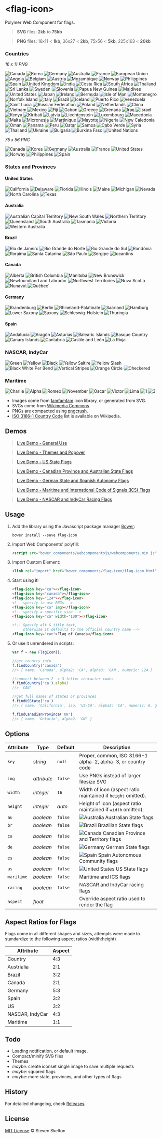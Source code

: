 &lt;flag-icon&gt;
===========

Polymer Web Component for flags.

> **SVG** files: **2kb** to **75kb**

> **PNG** files: 16x11 < **1kb**, 36x27 < **2kb**, 75x56 < **5kb**, 225x168 < **20kb**

### [Countries](http://files.stevenskelton.ca/flag-icon/examples/countries.html)

_16 x 11 PNG_

![Canada](https://raw.githubusercontent.com/stevenrskelton/flag-icon/master/png/16/country-4x3/ca.png "Canada")
![Korea](https://raw.githubusercontent.com/stevenrskelton/flag-icon/master/png/16/country-4x3/kr.png "Korea")
![Germany](https://raw.githubusercontent.com/stevenrskelton/flag-icon/master/png/16/country-4x3/de.png "Germany")
![Australia](https://raw.githubusercontent.com/stevenrskelton/flag-icon/master/png/16/country-4x3/au.png "Australia")
![France](https://raw.githubusercontent.com/stevenrskelton/flag-icon/master/png/16/country-4x3/fr.png "France")
![European Union](https://raw.githubusercontent.com/stevenrskelton/flag-icon/master/png/16/country-4x3/europeanunion.png "European Union")
![Angola](https://raw.githubusercontent.com/stevenrskelton/flag-icon/master/png/16/country-4x3/ao.png "Angola")
![Belgium](https://raw.githubusercontent.com/stevenrskelton/flag-icon/master/png/16/country-4x3/be.png "Belgium")
![Austria](https://raw.githubusercontent.com/stevenrskelton/flag-icon/master/png/16/country-4x3/at.png "Austria")
![Mozambique](https://raw.githubusercontent.com/stevenrskelton/flag-icon/master/png/16/country-4x3/mz.png "Mozambique")
![Norway](https://raw.githubusercontent.com/stevenrskelton/flag-icon/master/png/16/country-4x3/no.png "Norway")
![Philippines](https://raw.githubusercontent.com/stevenrskelton/flag-icon/master/png/16/country-4x3/ph.png "Philippines")
![Spain](https://raw.githubusercontent.com/stevenrskelton/flag-icon/master/png/16/country-4x3/es.png "Spain")
![United Kingdom](https://raw.githubusercontent.com/stevenrskelton/flag-icon/master/png/16/country-4x3/gb.png "United Kingdom")
![India](https://raw.githubusercontent.com/stevenrskelton/flag-icon/master/png/16/country-4x3/in.png "India")
![Costa Rica](https://raw.githubusercontent.com/stevenrskelton/flag-icon/master/png/16/country-4x3/cr.png "Costa Rica")
![South Africa](https://raw.githubusercontent.com/stevenrskelton/flag-icon/master/png/16/country-4x3/za.png "South Africa")
![Thailand](https://raw.githubusercontent.com/stevenrskelton/flag-icon/master/png/16/country-4x3/th.png "Thailand")
![Sri Lanka](https://raw.githubusercontent.com/stevenrskelton/flag-icon/master/png/16/country-4x3/lk.png "Sri Lanka")
![Sweden](https://raw.githubusercontent.com/stevenrskelton/flag-icon/master/png/16/country-4x3/se.png "Sweden")
![Slovenia](https://raw.githubusercontent.com/stevenrskelton/flag-icon/master/png/16/country-4x3/si.png "Slovenia")
![Papua New Guinea](https://raw.githubusercontent.com/stevenrskelton/flag-icon/master/png/16/country-4x3/pg.png "Papua New Guinea")
![Maldives](https://raw.githubusercontent.com/stevenrskelton/flag-icon/master/png/16/country-4x3/mv.png "Maldives")
![United States](https://raw.githubusercontent.com/stevenrskelton/flag-icon/master/png/16/country-4x3/us.png "United States")
![Japan](https://raw.githubusercontent.com/stevenrskelton/flag-icon/master/png/16/country-4x3/jp.png "Japan")
![Ireland](https://raw.githubusercontent.com/stevenrskelton/flag-icon/master/png/16/country-4x3/ie.png "Ireland")
![Bermuda](https://raw.githubusercontent.com/stevenrskelton/flag-icon/master/png/16/country-4x3/bm.png "Bermuda")
![Isle of Man](https://raw.githubusercontent.com/stevenrskelton/flag-icon/master/png/16/country-4x3/im.png "Isle of Man")
![Montenegro](https://raw.githubusercontent.com/stevenrskelton/flag-icon/master/png/16/country-4x3/me.png "Montenegro")
![Norfolk Island](https://raw.githubusercontent.com/stevenrskelton/flag-icon/master/png/16/country-4x3/nf.png "Norfolk Island")
![Italy](https://raw.githubusercontent.com/stevenrskelton/flag-icon/master/png/16/country-4x3/it.png "Italy")
![Brazil](https://raw.githubusercontent.com/stevenrskelton/flag-icon/master/png/16/country-4x3/br.png "Brazil")
![Iceland](https://raw.githubusercontent.com/stevenrskelton/flag-icon/master/png/16/country-4x3/is.png "Iceland")
![Puerto Rico](https://raw.githubusercontent.com/stevenrskelton/flag-icon/master/png/16/country-4x3/pr.png "Puerto Rico")
![Venezuela](https://raw.githubusercontent.com/stevenrskelton/flag-icon/master/png/16/country-4x3/ve.png "Venezuela")
![Saint Lucia](https://raw.githubusercontent.com/stevenrskelton/flag-icon/master/png/16/country-4x3/lc.png "Saint Lucia")
![Russian Federation](https://raw.githubusercontent.com/stevenrskelton/flag-icon/master/png/16/country-4x3/ru.png "Russian Federation")
![Poland](https://raw.githubusercontent.com/stevenrskelton/flag-icon/master/png/16/country-4x3/pl.png "Poland")
![Netherlands](https://raw.githubusercontent.com/stevenrskelton/flag-icon/master/png/16/country-4x3/nl.png "Netherlands")
![China](https://raw.githubusercontent.com/stevenrskelton/flag-icon/master/png/16/country-4x3/cn.png "China")
![Vietnam](https://raw.githubusercontent.com/stevenrskelton/flag-icon/master/png/16/country-4x3/vn.png "Vietnam")
![Mexico](https://raw.githubusercontent.com/stevenrskelton/flag-icon/master/png/16/country-4x3/mx.png "Mexico")
![Fiji](https://raw.githubusercontent.com/stevenrskelton/flag-icon/master/png/16/country-4x3/fj.png "Fiji")
![Gabon](https://raw.githubusercontent.com/stevenrskelton/flag-icon/master/png/16/country-4x3/ga.png "Gabon")
![Greece](https://raw.githubusercontent.com/stevenrskelton/flag-icon/master/png/16/country-4x3/gr.png "Greece")
![Grenada](https://raw.githubusercontent.com/stevenrskelton/flag-icon/master/png/16/country-4x3/gd.png "Grenada")
![Iraq](https://raw.githubusercontent.com/stevenrskelton/flag-icon/master/png/16/country-4x3/iq.png "Iraq")
![Israel](https://raw.githubusercontent.com/stevenrskelton/flag-icon/master/png/16/country-4x3/il.png "Israel")
![Kenya](https://raw.githubusercontent.com/stevenrskelton/flag-icon/master/png/16/country-4x3/ke.png "Kenya")
![Kiribati](https://raw.githubusercontent.com/stevenrskelton/flag-icon/master/png/16/country-4x3/ki.png "Kiribati")
![Latvia](https://raw.githubusercontent.com/stevenrskelton/flag-icon/master/png/16/country-4x3/lv.png "Latvia")
![Liechtenstein](https://raw.githubusercontent.com/stevenrskelton/flag-icon/master/png/16/country-4x3/li.png "Liechtenstein")
![Luxembourg](https://raw.githubusercontent.com/stevenrskelton/flag-icon/master/png/16/country-4x3/lu.png "Luxembourg")
![Macedonia](https://raw.githubusercontent.com/stevenrskelton/flag-icon/master/png/16/country-4x3/mk.png "Macedonia")
![Malta](https://raw.githubusercontent.com/stevenrskelton/flag-icon/master/png/16/country-4x3/mt.png "Malta")
![Micronesia](https://raw.githubusercontent.com/stevenrskelton/flag-icon/master/png/16/country-4x3/fm.png "Miconesia")
![Martinique](https://raw.githubusercontent.com/stevenrskelton/flag-icon/master/png/16/country-4x3/mq.png "Martinique")
![Mayotte](https://raw.githubusercontent.com/stevenrskelton/flag-icon/master/png/16/country-4x3/yt.png "Mayotte")
![Nigeria](https://raw.githubusercontent.com/stevenrskelton/flag-icon/master/png/16/country-4x3/ng.png "Nigeria")
![New Caledonia](https://raw.githubusercontent.com/stevenrskelton/flag-icon/master/png/16/country-4x3/nc.png "New Caledonia")
![Oman](https://raw.githubusercontent.com/stevenrskelton/flag-icon/master/png/16/country-4x3/om.png "Oman")
![Panama](https://raw.githubusercontent.com/stevenrskelton/flag-icon/master/png/16/country-4x3/pa.png "Panama")
![Peru](https://raw.githubusercontent.com/stevenrskelton/flag-icon/master/png/16/country-4x3/pe.png "Peru")
![Qatar](https://raw.githubusercontent.com/stevenrskelton/flag-icon/master/png/16/country-4x3/qa.png "Qatar")
![Samoa](https://raw.githubusercontent.com/stevenrskelton/flag-icon/master/png/16/country-4x3/ws.png "Samoa")
![Cabo Verde](https://raw.githubusercontent.com/stevenrskelton/flag-icon/master/png/16/country-4x3/cv.png "Cabo Verde")
![Syria](https://raw.githubusercontent.com/stevenrskelton/flag-icon/master/png/16/country-4x3/sy.png "Syria")
![Thailand](https://raw.githubusercontent.com/stevenrskelton/flag-icon/master/png/16/country-4x3/th.png "Thailand")
![Ukraine](https://raw.githubusercontent.com/stevenrskelton/flag-icon/master/png/16/country-4x3/ua.png "Ukraine")
![Bulgaria](https://raw.githubusercontent.com/stevenrskelton/flag-icon/master/png/16/country-4x3/bg.png "Bulgaria")
![Burkina Faso](https://raw.githubusercontent.com/stevenrskelton/flag-icon/master/png/16/country-4x3/bf.png "Burkina Faso")
![United Nations](https://raw.githubusercontent.com/stevenrskelton/flag-icon/master/png/16/country-4x3/unitednations.png "United Nations")

_75 x 56 PNG_

![Canada](https://raw.githubusercontent.com/stevenrskelton/flag-icon/master/png/75/country-4x3/ca.png "Canada")
![Korea](https://raw.githubusercontent.com/stevenrskelton/flag-icon/master/png/75/country-4x3/kr.png "Korea")
![Germany](https://raw.githubusercontent.com/stevenrskelton/flag-icon/master/png/75/country-4x3/de.png "Germany")
![Australia](https://raw.githubusercontent.com/stevenrskelton/flag-icon/master/png/75/country-4x3/au.png "Australia")
![France](https://raw.githubusercontent.com/stevenrskelton/flag-icon/master/png/75/country-4x3/fr.png "France")
![United States](https://raw.githubusercontent.com/stevenrskelton/flag-icon/master/png/75/country-4x3/us.png "United States")
![Norway](https://raw.githubusercontent.com/stevenrskelton/flag-icon/master/png/75/country-4x3/no.png "Norway")
![Philippines](https://raw.githubusercontent.com/stevenrskelton/flag-icon/master/png/75/country-4x3/ph.png "Philippines")
![Spain](https://raw.githubusercontent.com/stevenrskelton/flag-icon/master/png/75/country-4x3/es.png "Spain")

### States and Provinces

#### United States
![California](https://raw.githubusercontent.com/stevenrskelton/flag-icon/master/png/75/us/california.png "California")
![Delaware](https://raw.githubusercontent.com/stevenrskelton/flag-icon/master/png/75/us/delaware.png "Delaware")
![Florida](https://raw.githubusercontent.com/stevenrskelton/flag-icon/master/png/75/us/florida.png "Florida")
![Illinois](https://raw.githubusercontent.com/stevenrskelton/flag-icon/master/png/75/us/illinois.png "Illinois")
![Maine](https://raw.githubusercontent.com/stevenrskelton/flag-icon/master/png/75/us/maine.png "Maine")
![Michigan](https://raw.githubusercontent.com/stevenrskelton/flag-icon/master/png/75/us/michigan.png "Michigan")
![Nevada](https://raw.githubusercontent.com/stevenrskelton/flag-icon/master/png/75/us/nevada.png "Nevada")
![North Carolina](https://raw.githubusercontent.com/stevenrskelton/flag-icon/master/png/75/us/north_carolina.png "North Carolina")
![Texas](https://raw.githubusercontent.com/stevenrskelton/flag-icon/master/png/75/us/texas.png "Texas")

#### Australia
![Australian Capital Territory](https://raw.githubusercontent.com/stevenrskelton/flag-icon/master/png/75/au/australian_capital_territory.png "Australian Capital Territory")
![New South Wales](https://raw.githubusercontent.com/stevenrskelton/flag-icon/master/png/75/au/new_south_wales.png "New South Wales")
![Northern Territory](https://raw.githubusercontent.com/stevenrskelton/flag-icon/master/png/75/au/northern_territory.png "Northern Territory")
![Queensland](https://raw.githubusercontent.com/stevenrskelton/flag-icon/master/png/75/au/queensland.png "Queensland")
![South Australia](https://raw.githubusercontent.com/stevenrskelton/flag-icon/master/png/75/au/south_australia.png "South Australia")
![Tasmania](https://raw.githubusercontent.com/stevenrskelton/flag-icon/master/png/75/au/tasmania.png "Tasmania")
![Victoria](https://raw.githubusercontent.com/stevenrskelton/flag-icon/master/png/75/au/victoria.png "Victoria")
![Western Australia](https://raw.githubusercontent.com/stevenrskelton/flag-icon/master/png/75/au/western_australia.png "Western Australia")

#### Brazil
![Rio de Janeiro](https://raw.githubusercontent.com/stevenrskelton/flag-icon/master/png/75/br/rio_de_janeiro.png "Rio de Janeiro")
![Rio Grande do Norte](https://raw.githubusercontent.com/stevenrskelton/flag-icon/master/png/75/br/rio_grande_do_norte.png "Rio Grande do Norte")
![Rio Grande do Sul](https://raw.githubusercontent.com/stevenrskelton/flag-icon/master/png/75/br/rio_grande_do_sul.png "Rio Grande do Sul")
![Rondônia](https://raw.githubusercontent.com/stevenrskelton/flag-icon/master/png/75/br/rondônia.png "Rondônia")
![Roraima](https://raw.githubusercontent.com/stevenrskelton/flag-icon/master/png/75/br/roraima.png "Roraima")
![Santa Catarina](https://raw.githubusercontent.com/stevenrskelton/flag-icon/master/png/75/br/santa_catarina.png "Santa Catarina")
![São Paulo](https://raw.githubusercontent.com/stevenrskelton/flag-icon/master/png/75/br/são_paulo.png "São Paulo")
![Sergipe](https://raw.githubusercontent.com/stevenrskelton/flag-icon/master/png/75/br/sergipe.png "Sergipe")
![tocantins](https://raw.githubusercontent.com/stevenrskelton/flag-icon/master/png/75/br/tocantins.png "Tocantins")

#### Canada
![Alberta](https://raw.githubusercontent.com/stevenrskelton/flag-icon/master/png/75/ca/alberta.png "Alberta")
![British Columbia](https://raw.githubusercontent.com/stevenrskelton/flag-icon/master/png/75/ca/british_columbia.png "British Columbia")
![Manitoba](https://raw.githubusercontent.com/stevenrskelton/flag-icon/master/png/75/ca/manitoba.png "Manitoba")
![New Brunswick](https://raw.githubusercontent.com/stevenrskelton/flag-icon/master/png/75/ca/new_brunswick.png "New Brunswick")
![Newfoundland and Labrador](https://raw.githubusercontent.com/stevenrskelton/flag-icon/master/png/75/ca/newfoundland_and_labrador.png "Newfoundland and Labrador")
![Northwest Territories](https://raw.githubusercontent.com/stevenrskelton/flag-icon/master/png/75/ca/northwest_territories.png "Northwest Territories")
![Nova Scotia](https://raw.githubusercontent.com/stevenrskelton/flag-icon/master/png/75/ca/nova_scotia.png "Nova Scotia")
![Nunavut](https://raw.githubusercontent.com/stevenrskelton/flag-icon/master/png/75/ca/nunavut.png "Nunavut")
![Québec'](https://raw.githubusercontent.com/stevenrskelton/flag-icon/master/png/75/ca/québec.png "Québec")

#### Germany
![Brandenburg](https://raw.githubusercontent.com/stevenrskelton/flag-icon/master/png/75/de/brandenburg.png "Brandenburg")
![Berlin](https://raw.githubusercontent.com/stevenrskelton/flag-icon/master/png/75/de/berlin.png "Berlin")
![Rhineland-Palatinate](https://raw.githubusercontent.com/stevenrskelton/flag-icon/master/png/75/de/rhineland-palatinate.png "Rhineland-Palatinate")
![Saarland](https://raw.githubusercontent.com/stevenrskelton/flag-icon/master/png/75/de/saarland.png "Saarland")
![Hamburg](https://raw.githubusercontent.com/stevenrskelton/flag-icon/master/png/75/de/hamburg.png "Hamburg")
![Lower Saxony](https://raw.githubusercontent.com/stevenrskelton/flag-icon/master/png/75/de/lower_saxony.png "Lower Saxony")
![Saxony](https://raw.githubusercontent.com/stevenrskelton/flag-icon/master/png/75/de/saxony.png "Saxony")
![Schleswig-Holstein](https://raw.githubusercontent.com/stevenrskelton/flag-icon/master/png/75/de/schleswig-holstein.png "Schleswig-Holstein")
![Thuringia](https://raw.githubusercontent.com/stevenrskelton/flag-icon/master/png/75/de/thuringia.png "Thuringia")

#### Spain
![Andalucía](https://raw.githubusercontent.com/stevenrskelton/flag-icon/master/png/75/es/andalucía.png "Andalucía")
![Aragón](https://raw.githubusercontent.com/stevenrskelton/flag-icon/master/png/75/es/aragón.png "Aragón")
![Asturias](https://raw.githubusercontent.com/stevenrskelton/flag-icon/master/png/75/es/asturias.png "Asturias")
![Balearic Islands](https://raw.githubusercontent.com/stevenrskelton/flag-icon/master/png/75/es/balearic_islands.png "Balearic Islands")
![Basque Country](https://raw.githubusercontent.com/stevenrskelton/flag-icon/master/png/75/es/basque_country.png "Basque Country")
![Canary Islands](https://raw.githubusercontent.com/stevenrskelton/flag-icon/master/png/75/es/canary_islands.png "Canary Islands")
![Cantabria](https://raw.githubusercontent.com/stevenrskelton/flag-icon/master/png/75/es/cantabria.png "Cantabria")
![Castile and León](https://raw.githubusercontent.com/stevenrskelton/flag-icon/master/png/75/es/castile_and_león.png "Castile and León")
![La Rioja](https://raw.githubusercontent.com/stevenrskelton/flag-icon/master/png/75/es/la_rioja.png "La Rioja")

### NASCAR, IndyCar
![Green](https://raw.githubusercontent.com/stevenrskelton/flag-icon/master/png/75/racing/green.png "Green")
![Yellow](https://raw.githubusercontent.com/stevenrskelton/flag-icon/master/png/75/racing/yellow.png "Yellow")
![Black](https://raw.githubusercontent.com/stevenrskelton/flag-icon/master/png/75/racing/black.png "Black")
![Yellow Saltire](https://raw.githubusercontent.com/stevenrskelton/flag-icon/master/png/75/racing/yellowsaltire.png "Yellow Saltire")
![Yellow Slash](https://raw.githubusercontent.com/stevenrskelton/flag-icon/master/png/75/racing/yellowslash.png "Yellow Slash")
![Black White Per Bend](https://raw.githubusercontent.com/stevenrskelton/flag-icon/master/png/75/racing/blackwhiteperbend.png "Black White Per Bend")
![Vertical Stripes](https://raw.githubusercontent.com/stevenrskelton/flag-icon/master/png/75/racing/verticalstripes.png "Vertical Stripes")
![Orange Circle](https://raw.githubusercontent.com/stevenrskelton/flag-icon/master/png/75/racing/orangecircle.png "Orange Circle")
![Checkered](https://raw.githubusercontent.com/stevenrskelton/flag-icon/master/png/75/racing/checkered.png "Checkered")

### Maritime
![Charlie](https://raw.githubusercontent.com/stevenrskelton/flag-icon/master/png/75/maritime/c.png "Charlie")
![Alpha](https://raw.githubusercontent.com/stevenrskelton/flag-icon/master/png/75/maritime/a.png "Alpha")
![Romeo](https://raw.githubusercontent.com/stevenrskelton/flag-icon/master/png/75/maritime/r.png "Romeo")
![November](https://raw.githubusercontent.com/stevenrskelton/flag-icon/master/png/75/maritime/n.png "November")
![Oscar](https://raw.githubusercontent.com/stevenrskelton/flag-icon/master/png/75/maritime/o.png "Oscar")
![Victor](https://raw.githubusercontent.com/stevenrskelton/flag-icon/master/png/75/maritime/v.png "Victor")
![Lima](https://raw.githubusercontent.com/stevenrskelton/flag-icon/master/png/75/maritime/l.png "Lima")
![1](https://raw.githubusercontent.com/stevenrskelton/flag-icon/master/png/75/maritime/1.png "1")
![3](https://raw.githubusercontent.com/stevenrskelton/flag-icon/master/png/75/maritime/3.png "3")


* Images come from [famfamfam](http://www.famfamfam.com/lab/icons/flags/) icon library, or generated from SVG.
* SVGs come from [Wikimedia Commons](http://commons.wikimedia.org/wiki/Category:SVG_sovereign_state_flags).
* PNGs are compacted using [pngcrush](http://en.wikipedia.org/wiki/Pngcrush).
* [ISO 3166-1 Country Code](http://en.wikipedia.org/wiki/ISO_3166-1) list is available on Wikipedia.

## Demos

> [Live Demo - General Use](http://files.stevenskelton.ca/flag-icon/examples/index.html)

> [Live Demo - Themes and Popover](http://files.stevenskelton.ca/flag-icon/examples/themes.html)

> 

> [Live Demo - US State Flags](http://files.stevenskelton.ca/flag-icon/examples/us-states.html)

> [Live Demo - Canadian Province and Australian State Flags](http://files.stevenskelton.ca/flag-icon/examples/canada-australia.html)

> [Live Demo - German State and Spanish Autonomy Flags](http://files.stevenskelton.ca/flag-icon/examples/germany-spain.html)

> [Live Demo - Maritime and International Code of Signals (ICS) Flags](http://files.stevenskelton.ca/flag-icon/examples/maritime.html)

> [Live Demo - NASCAR and IndyCar Racing Flags](http://files.stevenskelton.ca/flag-icon/examples/racing.html)

## Usage

1. Add the library using the Javascript package manager [Bower](http://bower.io/):

	```bower install --save flag-icon```

2. Import Web Components' polyfill:

	```html
	<script src="bower_components/webcomponentsjs/webcomponents.min.js"></script>
	```

3. Import Custom Element:

	```html
	<link rel="import" href="bower_components/flag-icon/flag-icon.html">
	```

4. Start using it!

	```html
	<flag-icon key="ca"></flag-icon>
	<flag-icon key="canada"></flag-icon>
	<flag-icon key="124"></flag-icon>
	<!-- specify to use PNGs -->
	<flag-icon key="ca" img></flag-icon>
	<!-- specify a specific size -->
	<flag-icon key="ca" width="100"></flag-icon>

	<!-- Specify alt & title text,
	     otherwise it defaults to the official country name -->
	<flag-icon key="can">Flag of Canada</flag-icon>
	```

5. Or use it unrendered in scripts:

	```javascript
	var f = new FlagIcon();

	//get country info
	f.findCountry('canada')
	//> { name: 'Canada', alpha2: 'CA', alpha3: 'CAN', numeric: 124 }

	//convert between 2 -> 3 letter character codes
	f.findCountry('ca').alpha3
	//> 'CAN'

	//get full names of states or provinces
	f.findUSState('ca')
	//> { name: 'California', iso: 'US-CA', alpha2: 'CA', numeric: 6, gpo: 'Calif.' }

	f.findCanadianProvince('ON')
	//> { name: 'Ontario', alpha2: 'ON' }
	```

## Options

Attribute	| Type			| Default	| Description
---			| ---			| ---		| ---
`key`		| *string*		| `null`	| Proper, common, ISO 3166-1 alpha-2, alpha-3, or country code
`img`		| *attribute*	| `false`	| Use PNGs instead of larger filesize SVG
`width`		| *integer*		| `16`		| Width of icon (aspect ratio maintained if `height` omitted).
`height`	| *integer*		| _auto_	| Height of icon (aspect ratio maintained if `width` omitted).
`au`		| *boolean*		| `false`	| ![Australia](https://raw.githubusercontent.com/stevenrskelton/flag-icon/master/png/16/country-4x3/au.png "Australia") Australian State flags
`br`		| *boolean*		| `false`	| ![Brazil](https://raw.githubusercontent.com/stevenrskelton/flag-icon/master/png/16/country-4x3/br.png "Brazil") Brazilian State flags
`ca`		| *boolean*		| `false`	| ![Canada](https://raw.githubusercontent.com/stevenrskelton/flag-icon/master/png/16/country-4x3/ca.png "Canada") Canadian Province and Territory flags
`de`		| *boolean*		| `false`	| ![Germany](https://raw.githubusercontent.com/stevenrskelton/flag-icon/master/png/16/country-4x3/de.png "Germany") German State flags
`es`		| *boolean*		| `false`	| ![Spain](https://raw.githubusercontent.com/stevenrskelton/flag-icon/master/png/16/country-4x3/es.png "Spain") Spain Autonomous Community flags
`us`		| *boolean*		| `false`	| ![United States](https://raw.githubusercontent.com/stevenrskelton/flag-icon/master/png/16/country-4x3/us.png "United States") US State flags
`maritime`	| *boolean*		| `false`	| Maritime and ICS flags
`racing`	| *boolean*		| `false`	| NASCAR and IndyCar racing flags
`aspect`	| *float*		| 			| Override aspect ratio used to render the flag

## Aspect Ratios for Flags

Flags come in all different shapes and sizes, attempts were made to standardize to the following aspect ratios (width:height)

Attribute		| Aspect
---				| ---
Country			| 4:3
Austrialia		| 2:1
Brazil			| 3:2
Canada			| 2:1
Germany			| 5:3
Spain			| 3:2
US				| 3:2
NASCAR, IndyCar	| 4:3
Maritime		| 1:1

## Todo

- Loading notification, or default image.
- Compact/minify SVG files
- Themes
- _maybe:_ create iconset single image to save multiple requests
- _maybe:_ squared flags
- _maybe:_ more state, provinces, and other types of flags

## History

For detailed changelog, check [Releases](https://github.com/stevenrskelton/flag-icon/releases).

## License

[MIT License](http://opensource.org/licenses/MIT) © Steven Skelton
